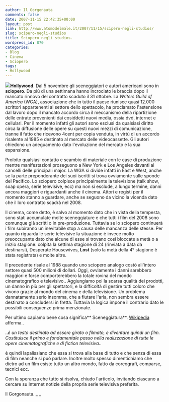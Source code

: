 ```yaml
---
author: Il Gorgonauta
comments: false
date: 2007-11-15 22:42:35+00:00
layout: post
link: http://www.atomodelmale.it/2007/11/15/scipero-negli-studios/
slug: scipero-negli-studios
title: Sciopero negli studios.
wordpress_id: 870
categories:
- Blog
- Cinema
- Sciopero
tags:
- Hollywood
---
```


![](http://www.atomodelmale.it/wp-content/uploads/2008/10/hollywood-sign-closeup2-300x225.jpg)**Hollywood**. Dal 5 novembre gli sceneggiatori e autori americani sono in **sciopero**. Da più di una settimana hanno incrociato le braccia dopo il mancato rinnovo del contratto scaduto il 31 ottobre. La _Writers Guild of America_ (WGA), associazione che in tutto il paese riunisce quasi 12.000 scrittori appartenenti al settore dello spettacolo, ha proclamato l'astensione dal lavoro dopo il mancato accordo circa il meccanismo della ripartizione delle entrate provenienti dai cosiddetti nuovi media, ossia dvd, internet e cellulari. Per il momento infatti gli autori sono esclusi da qualsiasi diritto circa la diffusione delle opere su questi nuovi mezzi di comunicazione, tranne il fatto che ricevono 4cent per copia venduta, in virtù di un accordo risalente al 1985 e destinato al mercato delle videocassette. Gli autori chiedono un adeguamento dato l'evoluzione del mercato e la sua espansione.

Proibito qualsiasi contatto e scambio di materiale con le case di produzione mentre manifestazioni proseguono a New York e Los Angeles davanti ai cancelli delle principali major. La WGA si divide infatti in East e West, anche se la parte preponderante dei suoi iscritti si trova ovviamente sulle sponde del Pacifico. Lo sciopero colpisce principalmente la televisione (talk show, soap opera, serie televisive, ecc) ma non si esclude, a lungo termine, danni ancora maggiori e riguardanti anche il cinema. Attori e registi per il momento stanno a guardare, anche se seguono da vicino la vicenda dato che il loro contratto scadrà nel 2008.

<!-- more -->


Il cinema, come detto, è salvo al momento dato che in vista della tempesta, sono stati accumulate molte sceneggiature e che tutti i film del 2008 sono comunque già scritti o in pre-produzione. Tuttavia se lo sciopero continuerà i film subiranno un inevitabile stop a causa delle mancanza delle stesse. Per quanto riguarda le serie televisive la situazione è invece molto preoccupante dato che alcune di esse si trovano così bloccate a metà o a inizio stagione: colpita la settima stagione di 24 (rinviata a data da destinarsi), Desperate Housewives, **Lost** (solo la metà della 4° stagione è stata registrata) e molte altre.

Il precedente risale al 1988 quando uno sciopero analogo costò all'intero settore quasi 500 milioni di dollari. Oggi, ovviamente i danni sarebbero maggiori e forse comporterebbero la totale rovina del mondo cinematografico e televisivo.. Aggiungiamo poi la scarsa qualità dei prodotti, un danno in più per gli spettatori, e la difficoltà di gestire tutti coloro che vivono grazie al mondo del cinema e della televisione. Un problema dannatamente serio insomma, che a fiutare l'aria, non sembra essere destinato a concludersi in fretta. Tuttavia la logica impone il contrario dato le possibili conseguenze prima menzionate.

Per ultimo capiamo bene cosa significa** Sceneggiatura**. [Wikipedia ](http://it.wikipedia.org/wiki/Sceneggiatura)afferma..


.._è un testo destinato ad essere girato o filmato, e diventare quindi un film. Costituisce il primo e fondamentale passo nella realizzazione di tutte le opere cinematografiche e di fiction televisiva_..




è quindi lapalissiano che essa si trova alla base di tutto e che senza di essa di film neanche si può parlare. Inoltre molto spesso dimentichiamo che dietro ad un film esiste tutto un altro mondo, fatto da coreografi, comparse, tecnici ecc.




Con la speranza che tutto si risolva, chiudo l'articolo, invitando ciascuno a cercare su Internet notizie della propria serie televisiva preferita.




Il Gorgonauta. [](//atomodelmale.forumfree.net/?t=22434503://)_ _
